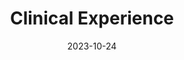 ---
title: 'Clinical Experience'
date: 2023-10-24
type: landing

design:
  spacing: '5rem'

# Note: `username` refers to the user's folder name in `content/authors/`

# Page sections
sections:
  - block: experience
    content:
      items:
        - title: Postdoctoral Psychologist
          company: Boston Veterans Affairs Healthcare System
          company_url: https://www.va.gov/boston-health-care/locations/brockton-va-medical-center/
          company_logo: Veterans_Affairs_logo
          location: Boston, Massachusetts
          date_start: 2022-08-01
          date_end: 2023-09-01
          description: >-
            * Provided clinical intake services for veterans with trauma and
            stress-related disorders seeking outpatient mental healthcare

            * Maintain a caseload of up to six individual psychotherapy cases, providing Cognitive Processing Therapy (CPT), Prolonged Exposure (PE), Cognitive Behavioral Therapy for Insomnia (CBT-I), and Written Exposure Therapy (WET)
        - title: Psychology Intern
          company: Beth Israel Deaconess Medical Center/Massachusetts Mental Health Center
          company_url: https://www.bidmc.org/medical-education/medical-education-by-department/psychiatry/clinical-psychology-internship-program
          company_logo: BIDMC_HMS_Stacked
          location: Boston, Massachusetts
          date_start: 2021-07-01
          date_end: 2022-06-30
          description: >-
              
              **Rapid Access to Flexible Treatment (RAFT):**

              * Providing clinical intake services for high-risk adults attending partial hospitalization day program for individual with psychotic-spectrum disorders and/or character pathologies

              * Maintain a caseload of up to four individual psychotherapy, providing Acceptance and Commitment Therapy (ACT), Dialectical Behavior Therapy (DBT), and CBT for patient presenting with personality and psychosis spectrum disorders

              * Co-leading three weekly anger management, CBT, and DBT oriented groups in an outpatient setting

              * Aid in treatment and discharge planning as well as systems meetings with multidisciplinary team

              * Aid in training and supervision of psychology externs and psychiatry residents


              **Adult Outpatient Psychiatry Service:**

              * Maintain a caseload of up to ten individual psychotherapy, providing Psychodynamic, Meta-cognition, Cognitive, and Behavioral based therapies for Department of Mental Health patients presenting with psychosis spectrum disorders

              * Co-lead one weekly long-term psychodynamic group for adults with schizophrenia 

              * Conduct focal psychiatric assessments, triage, and treatment planning for adult patients seeking treatment of psychosis spectrum disorders
        - title: Psychology Extern
          company: Jacobi Health + Hospitals
          company_url: https://www.nychealthandhospitals.org/locations/jacobi/
          company_logo: NYC_Health_+_Hospitals_logo
          location: Bronx, New York
          date_start: 2020-09-01
          date_end: 2021-06-30
          description: >-
              
              **Psychiatric Inpatient Unit (8A):**

              * Providing individual psychotherapy for adults admitted to mono- and bi-lingual psychiatric inpatient unit for psychotic disorders, major affective disorders, substance-abuse disorders, or a range of character pathologies

              * Conducting cognitive assessments and clinical intake for admission and psycho-diagnostic purposes

              * Co-leading two weekly insight-oriented and skills-based group on inpatient unit

              * Aid in treatment and discharge planning as well as, family and community meetings with multidisciplinary team

              * Participate in therapeutic milieu of unit and provide weekly updated on patient prognosis to multidisciplinary team


              **Comprehensive Addiction Treatment Center Outpatient (CATC):**

              * Maintain a caseload of up to three individual psychotherapy, providing Motivational Interviewing, and Behavioral approached for patients presenting with substance use disorders

              * Co-lead three weekly harm-reduction and DBT groups for adults seeking substance use treatment

              * Conduct focal psychiatric assessments, intakes, triage, and treatment planning for adult patients seeking substance use treatment


              **Adult & Pediatric HIV Comprehensive Services:**

              * Maintain a caseload of up to three individual psychotherapy patients living with HIV/AIDS, presenting mood and anxiety disorder

              * Co-lead weekly support group for adults living with HIV/AIDS
        - title: Student Psychologist
          company: Regulation of Emotion in Anxiety and Depression, Teachers College,
              Columbia University
          company_url: https://www.emotionregulationtherapy.com/
          company_logo: ERT Logo
          location: New York, New York
          date_start: 2020-04-01
          date_end: 2020-09-01
          description: >-
              
              **Emotion Regulation Therapy for the COVID-19 Pandemic:**

              * Conducted twice a week, manualized eight session Emotion Regulation Therapy for adult outpatients experiencing distress related to COVID-19 pandemic via synchronous telehealth 

              * Clients have a diagnosis of mood and anxiety disorders and ranging in age from 23 to 53 years, with varying degrees of COVID-19 related distress from loss of loved ones to their own experiences of contracting COVID-19
        - title: Clinical Intake Extern
          company: Dean Hope Center for Educational and Psychological Services
          company_url: https://www.tc.columbia.edu/deanhope/
          company_logo: DHCEPS logo
          location: New York, New York
          date_start: 2020-01-01
          date_end: 2020-05-31
          description: >-
              
              * Provided weekly on-call coverage for assessment of suicide risk and appropriateness for treatment at training clinic

              * Bi-weekly supervision with clinic director and clinical social worker on prognosis and triage plan for new applicants
        - title: Psychology Extern
          company: VA New York Harbor Healthcare System
          company_url: https://www.va.gov/new-york-harbor-health-care/locations/manhattan-va-medical-center/
          company_logo: Veterans_Affairs_logo
          location: New York, New York
          date_start: 2019-07-01
          date_end: 2020-06-30
          description: >-
              
              **Psychotherapy Research Development Program:**

              * Provided individual psychotherapy for adult veterans with PTSD, severe mood and anxiety disorders, and character disorders, utilizing a variety of treatment approaches, including long-term psychodynamic psychotherapy, short-term Dynamic Interpersonal Therapy (DIT), Formulation-Based CBT, and CBT-I

              * Conducted cognitive and personality assessments for psycho-diagnostic purposes, writing integrative reports, and providing feedback to veterans

              * Conducted neuropsychological assessment of veterans with Traumatic-Brain Injuries, Alzheimer's disease, vascular dementia, Parkinson's disease, and strokes 

              * Co-led weekly Systems theory informed insight-oriented group on dual-diagnosis inpatient unit
        - title: Psychometrician
          company: Private Practice
          company_url: https://www.va.gov/new-york-harbor-health-care/locations/manhattan-va-medical-center/
          company_logo: Psi
          location: New York, New York
          date_start: 2019-12-01
          date_end: 2020-03-30
          description: >-
              
              * Conduct psychological and occupational assessment for adults seeking mental health services in a private practice setting

              * Administered tests assessing cognitive functioning, executive functioning, memory, & personality using standardized clinician-administered tools and projective tests
        - title: Supervisor Training Practicum
          company: Dean Hope Center for Educational and Psychological Services
          company_url: https://www.tc.columbia.edu/deanhope/
          company_logo: DHCEPS logo
          location: New York, New York
          date_start: 2019-01-01
          date_end: 2019-07-30
          description: >-
              
              * Provide weekly supervision to licensed counselor for weekly psychotherapy case

              * Weekly didactics on theories of supervision and process/peer supervision group
        - title: Psychology Extern
          company: New York-Presbyterian- Weill Cornell Medicine, Program for Anxiety and
              Traumatic Stress Studies
          company_url: https://patss.weill.cornell.edu/
          company_logo: WCM_NYP logo
          location: New York, New York
          date_start: 2018-07-01
          date_end: 2019-06-30
          description: >-
              
              **Military Family Wellness Clinic:**

              * Provide weekly individual psychotherapy services, in Cognitive Behavioral Therapy for Insomnia, Interpersonal Psychotherapy, Cognitive Processing Therapy, and Prolonged Exposure, to veterans and veteran family members suffering from mood, anxiety and post-traumatic stress disorders

              * Maintained a caseload of up to three individual psychotherapy patients presenting with PTSD and co-occurring disorders

              * Conduct weekly unstructured intakes and standardized diagnostic assessments, using the Clinician-Administered PTSD Scale for DSM-5 (CAP-5) and Mini International Neuropsychiatric Interview (MINI), for adult clients seeking services at the clinic


              **William Randolph Hearst Burn Center:**

              * Provide consultation to assess psychiatric symptoms and brief cognitive-behavioral interventions at bedside to recently traumatized adult patients admitted to the medical inpatient unit

              * Receive live in-room supervision and consultation during bedside assessment and intervention

              * Provide manualized weekly individual Prolonged-Exposure therapy to victims of burn injuries in an outpatient setting as a part of RCT

              * Collaborate with multidisciplinary teams consisting of psychology, social work, surgery, physical therapists, and nursing staff to discuss new admissions, discharge planning, risk assessment, and overall clinical status of patients admitted to the inpatient burn unit
        - title: Student Psychologist
          company: Regulation of Emotion in Anxiety and Depression, Teachers College, Columbia University
          company_url: https://www.emotionregulationtherapy.com/
          company_logo: ERT Logo
          location: New York, New York
          date_start: 2018-09-01
          date_end: 2019-09-01
          description: >-
              
              **Emotion Regulation Therapy for the COVID-19 Pandemic:**

              * Conduct weekly manualized 8 or 16 session Emotion Regulation Therapy for adult outpatients as part of a clinical trial

              * Clients have a diagnosis of mood and anxiety disorders and ranging in age from 25 to 29 years 
        - title: Student Psychologist
          company: Dean Hope Center for Educational and Psychological Services
          company_url: https://www.tc.columbia.edu/deanhope/
          company_logo: DHCEPS logo
          location: New York, New York
          date_start: 2017-01-01
          date_end: 2021-06-30
          description: >-
              
              **Advanced Neuropsychological Assessment:**

              * Conducted neuropsychological and psych-educational assessments for adults

              * Assisted in WADA assessments for young adults with epilepsy 

              * Administered tests assessing cognitive functioning, executive functioning, memory, & personality along with projective tests


              **Psychodynamic Psychotherapy:**

              * Conduct intakes and twice weekly psychodynamic psychotherapy sessions for adult outpatients presenting at a community mental health clinic

              * Clients ranging in age from 29 to 77 years 

              * Develop and implement treatment plans from varying approaches including relational, object-relations, transference-focused, and relational modalities


              **Cognitive-Behavioral Therapy:**

              * Conducted intakes and weekly Cognitive Behavioral psychotherapy sessions for adult outpatients presenting at a community mental health clinic

              * Clients ranged in age from 25 to 30

              * Implemented treatment approaches drawing from the Unified Protocol for Transdiagnostic Treatment of Emotional Disorders and third wave CBT approaches including Acceptance and Commitment Therapy and Mindfulness-Based Cognitive Therapy


              **Psychological Assessment:**

              * Conducted psychological and psych-educational assessments for adults and children

              * Administered tests assessing cognitive functioning, executive functioning, memory, & personality along with projective tests 
        - title: Peer Counselor
          company: International House
          company_url: https://www.ihouse-nyc.org/
          company_logo: ihouse_logo
          location: New York, New York
          date_start: 2015-06-01
          date_end: 2026-05-30
          description: >-
              * Provide on-call service for crisis intervention, individual
              supportive counseling, psychotherapy, and legal & medical referrals

              * Conduct monthly supervision sessions with assigned Resident Fellows to provide support, identify and resolve issues regarding roommate conflicts and floor events 

              * Assisted in development and maintenance of mental health resource website for residents
    design:
      # Hugo date format
      date_format: 'January 2006'
---